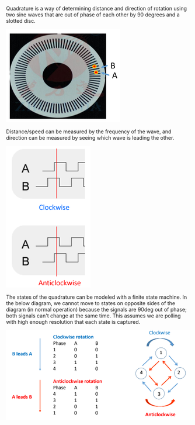 Quadrature is a way of determining distance and direction of rotation using two sine waves that are out of phase of each other by 90 degrees and a slotted disc.

![](/images/Pasted%20image%2020240612130448.png)

Distance/speed can be measured by the frequency of the wave, and direction can be measured by seeing which wave is leading the other. 

![](images/Pasted%20image%2020240612130614.png)

The states of the quadrature can be modeled with a finite state machine.
In the below diagram, we cannot move to states on opposite sides of the diagram (in normal operation) because the signals are 90deg out of phase; both signals can't change at the same time. This assumes we are polling with high enough resolution that each state is captured.

![](images/Pasted%20image%2020240612131510.png)